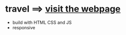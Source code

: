 # travel ==> [visit the webpage](https://63ce45f68fb9fb25783cc15a--frolicking-licorice-caff74.netlify.app/)



- build with HTML CSS and JS
- responsive
